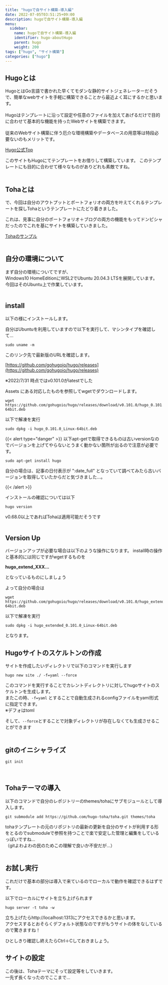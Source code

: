 ```yaml
---
title: "hugoで自サイト構築-導入編"
date: 2022-07-05T03:51:25+09:00
description: hugoで自サイト構築-導入編
menu:
  sidebar:
    name: hugoで自サイト構築-導入編
    identifier: hugo-aboutHugo
    parent: hugo
    weight: 200
tags: ["hugo", "サイト構築"]
categories: ["hugo"]
---
```


## Hugoとは
HugoとはGo言語で書かれた早くてモダンな静的サイトジェネレーターだそうで、簡単なwebサイトを手軽に構築できることから最近よく耳にするかと思います。  
<br>
Hugoはテンプレートに沿って設定や任意のファイルを加えてあげるだけで目的に合わせて基本的な機能を持ったWebサイトを構築できます。  
<br>
従来のWebサイト構築に伴う厄介な環境構築やデータベースの用意等は特段必要ないのもメリットです。  

[Hugo公式Top](https://gohugo.io/)  
 
このサイトもHugoにてテンプレートをお借りして構築しています。
このテンプレートにも目的に合わせて様々なものがありどれも素敵ですね。  
<br>

## Tohaとは  

で、今回は自分のアウトプットとポートフォリオの両方を叶えてくれるテンプレートを探しTohaというテンプレートにたどり着きました。  

これは、見事に自分のポートフォリオ＋ブログの両方の機能をもってドンピシャだったのでこれを基にサイトを構築していきました。  

[Tohaのサンプル](https://toha-guides.netlify.app/)  
<br>  

## 自分の環境について  
まず自分の環境についてですが、  
Windows10 HomeEditionにWSL2でUbuntu 20.04.3 LTSを展開しています。  
今回はそのUbuntu上で作業しています。  
<br>

## install  
以下の様にインストールします。    

自分はUbuntuを利用していますので以下を実行して、マシンタイプを確認して…
```console
sudo uname -m
```  

このリンク先で最新版のURLを確認します。  

[https://github.com/gohugoio/hugo/releases](https://github.com/gohugoio/hugo/releases)  
  
※2022/7/31 時点ではv0.101.0がlatestでした  
  
Assets にある対応したものを参照してwgetでダウンロードします。  

```console
wget https://github.com/gohugoio/hugo/releases/download/v0.101.0/hugo_0.101.0_Linux-64bit.deb
```  


以下で解凍を実行  

```console
sudo dpkg -i hugo_0.101.0_Linux-64bit.deb
```  
  

{{< alert type="danger" >}} 以下apt-getで取得できるものは古いversionなのでバージョンを上げてやらないとうまく動かない箇所が出るので注意が必要です。 <br>

```console
sudo apt-get install hugo
```
  
自分の場合は、記事の日付表示が ":date_full" となっていて調べてみたら古いバージョンを取得していたからだと気づきました…。 

{{< /alert >}}
  

インストールの確認については以下

```console
hugo version
```

v0.68.0以上であればTohaは適用可能だそうです  
<br>  
  
## Version Up  
バージョンアップが必要な場合は以下のような操作になります。 
install時の操作と基本的には同じですがwgetするものを  

**hugo_extend_XXX...**  

となっているものにしましょう  
  
よって自分の場合は  
```console
wget https://github.com/gohugoio/hugo/releases/download/v0.101.0/hugo_extended_0.101.0_Linux-64bit.deb
```
  

以下で解凍を実行  
```console
sudo dpkg -i hugo_extended_0.101.0_Linux-64bit.deb
```   
となります。
  

## Hugoサイトのスケルトンの作成
サイトを作成したいディレクトリで以下のコマンドを実行します  
```console
hugo new site ./ -f=yaml --force
```

このコマンドを実行することでカレントディレクトリに対してhugoサイトのスケルトンを生成します。  
またこの時、`-f=yaml` とすることで自動生成されるconfigファイルをyaml形式に指定できます。  
※デフォはtoml
  
そして、`--force`とすることで対象ディレクトリが存在しなくても生成させることができます  
<br>  

## gitのイニシャライズ  

```console
git init
```
<br>  


## Tohaテーマの導入  

以下のコマンドで自分のレポジトリーのthemes/tohaにサブモジュールとして導入します。  

```console
git submodule add https://github.com/hugo-toha/toha.git themes/toha
```  
  
tohaテンプレートの元のリポジトリの最新の更新を自分のサイトが利用する形をとるのでsubmoduleで参照を持つことで楽で安定した管理と編集をしているっぽいですね…  
（gitよわよわの民のためこの理解で良いか不安だが…）  
<br>  

      
## お試し実行  
  
これだけで基本の部分は導入で来ているのでローカルで動作を確認できるはずです。  
  
以下でローカルにサイトを立ち上げられます  

```console
hugo server -t toha -w
```  
  
立ち上げたらhttp://localhost:1313にアクセスできるかと思います。  
アクセスするとおそらくデフォルト状態なのですがもうサイトの体をなしているので驚きますね！  
  
ひとしきり確認し終えたらCtrl＋Cしておきましょう。  
  
## サイトの設定
この後は、Tohaテーマにそって設定等をしていきます。  
一先ず長くなったのでここまで…  
